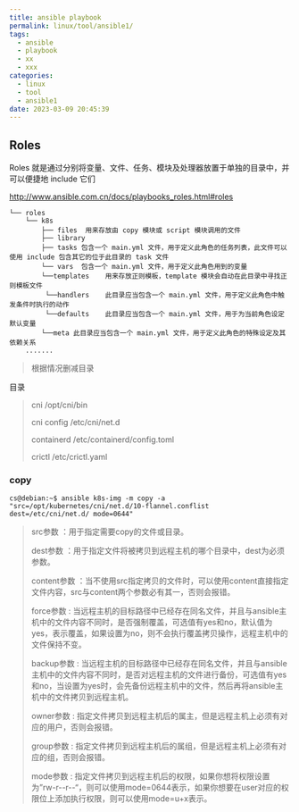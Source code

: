 ```yaml
---
title: ansible playbook
permalink: linux/tool/ansible1/
tags:
  - ansible
  - playbook
  - xx
  - xxx
categories:
  - linux
  - tool
  - ansible1
date: 2023-03-09 20:45:39
---
```


## Roles

Roles 就是通过分别将变量、文件、任务、模块及处理器放置于单独的目录中，并可以便捷地 include 它们

http://www.ansible.com.cn/docs/playbooks_roles.html#roles

```
└── roles
    └── k8s
        ├── files  用来存放由 copy 模块或 script 模块调用的文件
        ├── library
        ├── tasks 包含一个 main.yml 文件，用于定义此角色的任务列表，此文件可以使用 include 包含其它的位于此目录的 task 文件
        └── vars  包含一个 main.yml 文件，用于定义此角色用到的变量	
 		└──templates	用来存放正则模板，template 模块会自动在此目录中寻找正则模板文件
		 └──handlers	此目录应当包含一个 main.yml 文件，用于定义此角色中触发条件时执行的动作
		 └──defaults	此目录应当包含一个 main.yml 文件，用于为当前角色设定默认变量
	 	└──meta	此目录应当包含一个 main.yml 文件，用于定义此角色的特殊设定及其依赖关系
	.......
```

>根据情况删减目录



目录

>cni /opt/cni/bin
>
>cni config /etc/cni/net.d
>
>containerd /etc/containerd/config.toml
>
>crictl /etc/crictl.yaml

<!--more-->



### copy



```
cs@debian:~$ ansible k8s-img -m copy -a "src=/opt/kubernetes/cni/net.d/10-flannel.conflist dest=/etc/cni/net.d/ mode=0644"
```

>src参数 ：用于指定需要copy的文件或目录。
>
>dest参数 ：用于指定文件将被拷贝到远程主机的哪个目录中，dest为必须参数。
>
>content参数 ：当不使用src指定拷贝的文件时，可以使用content直接指定文件内容，src与content两个参数必有其一，否则会报错。
>
>force参数 : 当远程主机的目标路径中已经存在同名文件，并且与ansible主机中的文件内容不同时，是否强制覆盖，可选值有yes和no，默认值为yes，表示覆盖，如果设置为no，则不会执行覆盖拷贝操作，远程主机中的文件保持不变。
>
>backup参数 : 当远程主机的目标路径中已经存在同名文件，并且与ansible主机中的文件内容不同时，是否对远程主机的文件进行备份，可选值有yes和no，当设置为yes时，会先备份远程主机中的文件，然后再将ansible主机中的文件拷贝到远程主机。
>
>owner参数 : 指定文件拷贝到远程主机后的属主，但是远程主机上必须有对应的用户，否则会报错。
>
>group参数 : 指定文件拷贝到远程主机后的属组，但是远程主机上必须有对应的组，否则会报错。
>
>mode参数 : 指定文件拷贝到远程主机后的权限，如果你想将权限设置为”rw-r--r--“，则可以使用mode=0644表示，如果你想要在user对应的权限位上添加执行权限，则可以使用mode=u+x表示。



